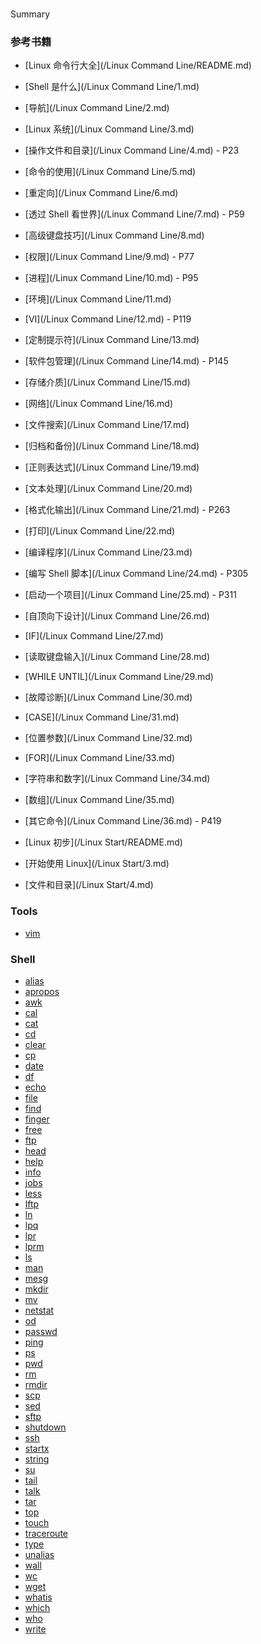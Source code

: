 #
Summary


### 参考书籍

- [Linux 命令行大全](/Linux Command Line/README.md)
- [Shell 是什么](/Linux Command Line/1.md)
- [导航](/Linux Command Line/2.md)
- [Linux 系统](/Linux Command Line/3.md)
- [操作文件和目录](/Linux Command Line/4.md) - P23
- [命令的使用](/Linux Command Line/5.md)
- [重定向](/Linux Command Line/6.md)
- [透过 Shell 看世界](/Linux Command Line/7.md) - P59
- [高级键盘技巧](/Linux Command Line/8.md)
- [权限](/Linux Command Line/9.md) - P77
- [进程](/Linux Command Line/10.md) - P95
- [环境](/Linux Command Line/11.md)
- [VI](/Linux Command Line/12.md) - P119
- [定制提示符](/Linux Command Line/13.md)
- [软件包管理](/Linux Command Line/14.md) - P145
- [存储介质](/Linux Command Line/15.md)
- [网络](/Linux Command Line/16.md)
- [文件搜索](/Linux Command Line/17.md)
- [归档和备份](/Linux Command Line/18.md)
- [正则表达式](/Linux Command Line/19.md)
- [文本处理](/Linux Command Line/20.md)
- [格式化输出](/Linux Command Line/21.md) - P263
- [打印](/Linux Command Line/22.md)
- [编译程序](/Linux Command Line/23.md)
- [编写 Shell 脚本](/Linux Command Line/24.md) - P305
- [启动一个项目](/Linux Command Line/25.md) - P311
- [自顶向下设计](/Linux Command Line/26.md)
- [IF](/Linux Command Line/27.md)
- [读取键盘输入](/Linux Command Line/28.md)
- [WHILE UNTIL](/Linux Command Line/29.md)
- [故障诊断](/Linux Command Line/30.md)
- [CASE](/Linux Command Line/31.md)
- [位置参数](/Linux Command Line/32.md)
- [FOR](/Linux Command Line/33.md)
- [字符串和数字](/Linux Command Line/34.md)
- [数组](/Linux Command Line/35.md)
- [其它命令](/Linux Command Line/36.md) - P419


- [Linux 初步](/Linux Start/README.md)
- [开始使用 Linux](/Linux Start/3.md)
- [文件和目录](/Linux Start/4.md)


### Tools

- [vim](/Tools/vi.md)



### Shell

- [alias](/Shell/alias.md)
- [apropos](/Shell/apropos.md)
- [awk](/Shell/awk.md)
- [cal](/Shell/cal.md)
- [cat](/Shell/cat.md)
- [cd](/Shell/cd.md)
- [clear](/Shell/clear.md)
- [cp](/Shell/cp.md)
- [date](/Shell/date.md)
- [df](/Shell/df.md)
- [echo](/Shell/echo.md)
- [file](/Shell/file.md)
- [find](/Shell/find.md)
- [finger](/Shell/finger.md)
- [free](/Shell/free.md)
- [ftp](/Shell/ftp.md)
- [head](/Shell/head.md)
- [help](/Shell/help.md)
- [info](/Shell/info.md)
- [jobs](/Shell/jobs.md)
- [less](/Shell/less.md)
- [lftp](/Shell/lftp.md)
- [ln](/Shell/ln.md)
- [lpq](/Shell/lpq.md)
- [lpr](/Shell/lpr.md)
- [lprm](/Shell/lprm.md)
- [ls](/Shell/ls.md)
- [man](/Shell/man.md)
- [mesg](/Shell/mesg.md)
- [mkdir](/Shell/mkdir.md)
- [mv](/Shell/mv.md)
- [netstat](/Shell/netstat.md)
- [od](/Shell/od.md)
- [passwd](/Shell/passwd.md)
- [ping](/Shell/ping.md)
- [ps](/Shell/ps.md)
- [pwd](/Shell/pwd.md)
- [rm](/Shell/rm.md)
- [rmdir](/Shell/rmdir.md)
- [scp](/Shell/scp.md)
- [sed](/Shell/sed.md)
- [sftp](/Shell/sftp.md)
- [shutdown](/Shell/shutdown.md)
- [ssh](/Shell/ssh.md)
- [startx](/Shell/startx.md)
- [string](/Shell/string.md)
- [su](/Shell/su.md)
- [tail](/Shell/tail.md)
- [talk](/Shell/talk.md)
- [tar](/Shell/tar.md)
- [top](/Shell/top.md)
- [touch](/Shell/touch.md)
- [traceroute](/Shell/traceroute.md)
- [type](/Shell/type.md)
- [unalias](/Shell/unalias.md)
- [wall](/Shell/wall.md)
- [wc](/Shell/wc.md)
- [wget](/Shell/wget.md)
- [whatis](/Shell/whatis.md)
- [which](/Shell/which.md)
- [who](/Shell/who.md)
- [write](/Shell/write.md)
